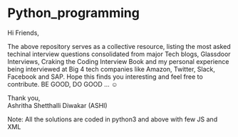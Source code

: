 # Python_programming
Hi Friends, 
  
The above repository serves as a collective resource, listing the most asked techinal interview questions consolidated from major Tech blogs, Glassdoor Interviews, Craking the Coding Interview Book and my personal experience being interviewed at Big 4 tech companies like Amazon, Twitter, Slack, Facebook and SAP. Hope this finds you interesting and feel free to contribute. BE GOOD, DO GOOD ... ☺️     

Thank you,   
Ashritha Shetthalli Diwakar (ASHI) 


 

Note: All the solutions are coded in python3 and above with few JS and XML
